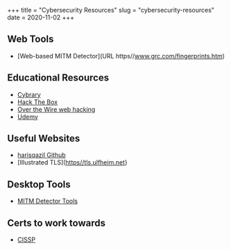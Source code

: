 +++
title = "Cybersecurity Resources"
slug = "cybersecurity-resources"
date = 2020-11-02
+++

## Web Tools

- [Web-based MITM Detector](URL https//www.grc.com/fingerprints.htm)

## Educational Resources

- [Cybrary](https//cybrary.it)
- [Hack The Box](https//www.hackthebox.eu)
- [Over the Wire web hacking](https//overthewire.org/wargames/)
- [Udemy](https//udemy.com)

## Useful Websites

- [harisqazil Github](https//github.com/harisqazi1/Cybersecurity/blob/main/README.md)
- [Illustrated TLS]([https//tls.ulfheim.net](https//tls.ulfheim.net)}

## Desktop Tools

- [MITM Detector Tools](https//github.com/chorn/mitm-detector)

## Certs to work towards

- [CISSP](https//www.isc2.org/Certifications/CISSP)
